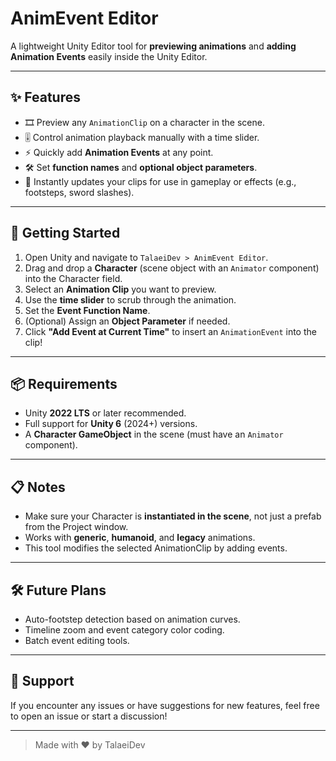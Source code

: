 # AnimEvent Editor

A lightweight Unity Editor tool for **previewing animations** and **adding Animation Events** easily inside the Unity Editor.

---

## ✨ Features
- 🎞️ Preview any `AnimationClip` on a character in the scene.
- 🎚️ Control animation playback manually with a time slider.
- ⚡ Quickly add **Animation Events** at any point.
- 🛠️ Set **function names** and **optional object parameters**.
- 🔄 Instantly updates your clips for use in gameplay or effects (e.g., footsteps, sword slashes).

---

## 🚀 Getting Started

1. Open Unity and navigate to `TalaeiDev > AnimEvent Editor`.
2. Drag and drop a **Character** (scene object with an `Animator` component) into the Character field.
3. Select an **Animation Clip** you want to preview.
4. Use the **time slider** to scrub through the animation.
5. Set the **Event Function Name**.
6. (Optional) Assign an **Object Parameter** if needed.
7. Click **"Add Event at Current Time"** to insert an `AnimationEvent` into the clip!

---

## 📦 Requirements
- Unity **2022 LTS** or later recommended.
- Full support for **Unity 6** (2024+) versions.
- A **Character GameObject** in the scene (must have an `Animator` component).

---

## 📋 Notes
- Make sure your Character is **instantiated in the scene**, not just a prefab from the Project window.
- Works with **generic**, **humanoid**, and **legacy** animations.
- This tool modifies the selected AnimationClip by adding events.

---

## 🛠 Future Plans
- Auto-footstep detection based on animation curves.
- Timeline zoom and event category color coding.
- Batch event editing tools.

---

## 💬 Support
If you encounter any issues or have suggestions for new features, feel free to open an issue or start a discussion!

---

> Made with ❤️ by TalaeiDev
